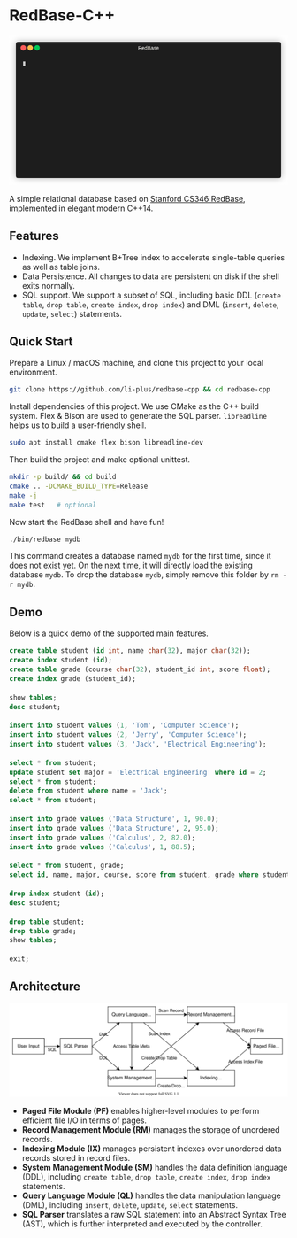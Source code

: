 # RedBase-C++

![Demo](fig/demo.gif)

A simple relational database based on [Stanford CS346 RedBase](https://web.stanford.edu/class/cs346/2015/redbase.html), implemented in elegant modern C++14.

## Features

+ Indexing. We implement B+Tree index to accelerate single-table queries as well as table joins.
+ Data Persistence. All changes to data are persistent on disk if the shell exits normally.
+ SQL support. We support a subset of SQL, including basic DDL (`create table`, `drop table`, `create index`, `drop index`) and DML (`insert`, `delete`, `update`, `select`) statements.

## Quick Start

Prepare a Linux / macOS machine, and clone this project to your local environment.

```sh
git clone https://github.com/li-plus/redbase-cpp && cd redbase-cpp
```

Install dependencies of this project. We use CMake as the C++ build system. Flex & Bison are used to generate the SQL parser. `libreadline` helps us to build a user-friendly shell.

```sh
sudo apt install cmake flex bison libreadline-dev
```

Then build the project and make optional unittest.

```sh
mkdir -p build/ && cd build
cmake .. -DCMAKE_BUILD_TYPE=Release
make -j
make test   # optional
```

Now start the RedBase shell and have fun!

```sh
./bin/redbase mydb
```

This command creates a database named `mydb` for the first time, since it does not exist yet. On the next time, it will directly load the existing database `mydb`. To drop the database `mydb`, simply remove this folder by `rm -r mydb`.

## Demo

Below is a quick demo of the supported main features.

```sql
create table student (id int, name char(32), major char(32));
create index student (id);
create table grade (course char(32), student_id int, score float);
create index grade (student_id);

show tables;
desc student;

insert into student values (1, 'Tom', 'Computer Science');
insert into student values (2, 'Jerry', 'Computer Science');
insert into student values (3, 'Jack', 'Electrical Engineering');

select * from student;
update student set major = 'Electrical Engineering' where id = 2;
select * from student;
delete from student where name = 'Jack';
select * from student;

insert into grade values ('Data Structure', 1, 90.0);
insert into grade values ('Data Structure', 2, 95.0);
insert into grade values ('Calculus', 2, 82.0);
insert into grade values ('Calculus', 1, 88.5);

select * from student, grade;
select id, name, major, course, score from student, grade where student.id = grade.student_id;

drop index student (id);
desc student;

drop table student;
drop table grade;
show tables;

exit;
```

## Architecture

![Architecture](fig/arch.svg)

+ **Paged File Module (PF)** enables higher-level modules to perform efficient file I/O in terms of pages.
+ **Record Management Module (RM)** manages the storage of unordered records.
+ **Indexing Module (IX)** manages persistent indexes over unordered data records stored in record files.
+ **System Management Module (SM)** handles the data definition language (DDL), including `create table`, `drop table`, `create index`, `drop index` statements.
+ **Query Language Module (QL)** handles the data manipulation language (DML), including `insert`, `delete`, `update`, `select` statements.
+ **SQL Parser** translates a raw SQL statement into an Abstract Syntax Tree (AST), which is further interpreted and executed by the controller.
